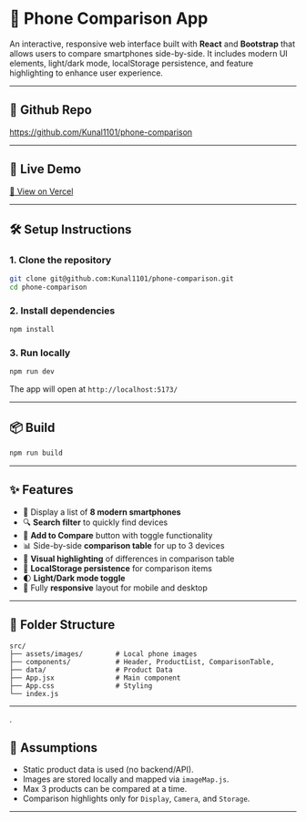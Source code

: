 # 📱 Phone Comparison App

An interactive, responsive web interface built with **React** and **Bootstrap** that allows users to compare smartphones side-by-side. It includes modern UI elements, light/dark mode, localStorage persistence, and feature highlighting to enhance user experience.

---

## 🚀 Github Repo

https://github.com/Kunal1101/phone-comparison

---

## 🚀 Live Demo

[🔗 View on Vercel](https://phone-comparison-iota.vercel.app/)

---

## 🛠️ Setup Instructions

### 1. Clone the repository

```bash
git clone git@github.com:Kunal1101/phone-comparison.git
cd phone-comparison
```

### 2. Install dependencies

```bash
npm install
```

### 3. Run locally

```bash
npm run dev
```

The app will open at `http://localhost:5173/`

---

## 📦 Build

```bash
npm run build
```

---

## ✨ Features

- 📱 Display a list of **8 modern smartphones**
- 🔍 **Search filter** to quickly find devices
- 🔁 **Add to Compare** button with toggle functionality
- 📊 Side-by-side **comparison table** for up to 3 devices
- 🎯 **Visual highlighting** of differences in comparison table
- 💾 **LocalStorage persistence** for comparison items
- 🌓 **Light/Dark mode toggle**
- 📱 Fully **responsive** layout for mobile and desktop

---

## 📂 Folder Structure

```
src/
├── assets/images/        # Local phone images
├── components/           # Header, ProductList, ComparisonTable,
├── data/                 # Product Data
├── App.jsx               # Main component
├── App.css               # Styling
└── index.js
```

---

.

## 🧠 Assumptions

- Static product data is used (no backend/API).
- Images are stored locally and mapped via `imageMap.js`.
- Max 3 products can be compared at a time.
- Comparison highlights only for `Display`, `Camera`, and `Storage`.

---
